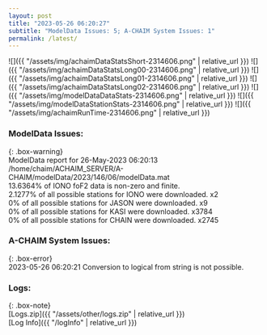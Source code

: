 ```yaml
---
layout: post
title: "2023-05-26 06:20:27"
subtitle: "ModelData Issues: 5; A-CHAIM System Issues: 1"
permalink: /latest/
---
```


![]({{ "/assets/img/achaimDataStatsShort-2314606.png" | relative_url }})
![]({{ "/assets/img/achaimDataStatsLong00-2314606.png" | relative_url }})
![]({{ "/assets/img/achaimDataStatsLong01-2314606.png" | relative_url }})
![]({{ "/assets/img/achaimDataStatsLong02-2314606.png" | relative_url }})
![]({{ "/assets/img/modelDataDataStats-2314606.png" | relative_url }})
![]({{ "/assets/img/modelDataStationStats-2314606.png" | relative_url }})
![]({{ "/assets/img/achaimRunTime-2314606.png" | relative_url }})


### ModelData Issues:  
  
{: .box-warning}  
 ModelData report for 26-May-2023 06:20:13   
 /home/chaim/ACHAIM_SERVER/A-CHAIM/modelData/2023/146/06/modelData.mat   
 13.6364% of IONO foF2 data is non-zero and finite.   
 2.1277% of all possible stations for IONO were downloaded. x2   
 0% of all possible stations for JASON were downloaded. x9   
 0% of all possible stations for KASI were downloaded. x3784   
 0% of all possible stations for CHAIN were downloaded. x2745   
  
### A-CHAIM System Issues:  
  
{: .box-error}  
2023-05-26 06:20:21 Conversion to logical from string is not possible.  

### Logs:  
  
{: .box-note}  
[Logs.zip]({{ "/assets/other/logs.zip" | relative_url }})  
[Log Info]({{ "/logInfo" | relative_url }})  

